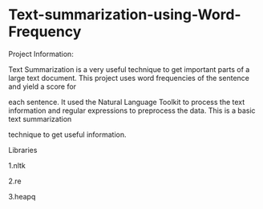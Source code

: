 # Text-summarization-using-Word-Frequency

Project Information:

Text Summarization is a very useful technique to get important parts of a large text document. This project uses word frequencies of the sentence and yield a score for 

each sentence. It used the Natural Language Toolkit to process the text information and regular expressions to preprocess the data. This is a basic text summarization 

technique to get useful information.

Libraries

1.nltk

2.re

3.heapq
